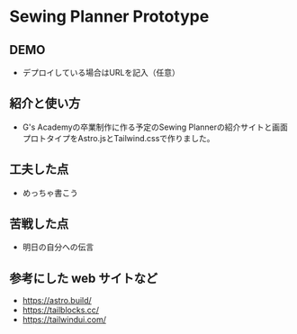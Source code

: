 # Sewing Planner Prototype

## DEMO

  - デプロイしている場合はURLを記入（任意）

## 紹介と使い方

  - G's Academyの卒業制作に作る予定のSewing Plannerの紹介サイトと画面プロトタイプをAstro.jsとTailwind.cssで作りました。

## 工夫した点

  - めっちゃ書こう

## 苦戦した点

  - 明日の自分への伝言

## 参考にした web サイトなど

  - https://astro.build/
  - https://tailblocks.cc/
  - https://tailwindui.com/

